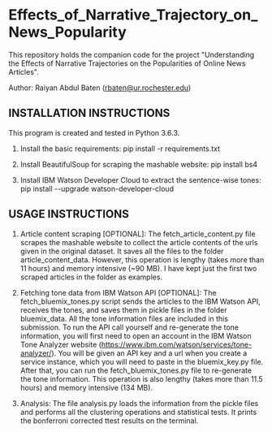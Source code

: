 # Effects_of_Narrative_Trajectory_on_News_Popularity
This repository holds the companion code for the project "Understanding the Effects of Narrative Trajectories on the Popularities of Online News Articles". 

Author: Raiyan Abdul Baten (rbaten@ur.rochester.edu)


## INSTALLATION INSTRUCTIONS
This program is created and tested in Python 3.6.3.

1. Install the basic requirements:
pip install -r requirements.txt

2. Install BeautifulSoup for scraping the mashable website:
pip install bs4

3. Install IBM Watson Developer Cloud to extract the sentence-wise tones:
pip install --upgrade watson-developer-cloud


## USAGE INSTRUCTIONS
1. Article content scraping [OPTIONAL]:
The fetch_article_content.py file scrapes the mashable website to collect the article contents of the urls given in the original dataset. It saves all the files to the folder article_content_data. However, this operation is lengthy (takes more than 11 hours) and memory intensive (~90 MB). I have kept just the first two scraped articles in the folder as examples.

2. Fetching tone data from IBM Watson API [OPTIONAL]:
The fetch_bluemix_tones.py script sends the articles to the IBM Watson API, receives the tones, and saves them in pickle files in the folder bluemix_data. All the tone information files are included in this submission. To run the API call yourself and re-generate the tone information, you will first need to open an account in the IBM Watson Tone Analyzer website (https://www.ibm.com/watson/services/tone-analyzer/). You will be given an API key and a url when you create a service instance, which you will need to paste in the bluemix_key.py file. After that, you can run the fetch_bluemix_tones.py file to re-generate the tone information. This operation is also lengthy (takes more than 11.5 hours) and memory intensive (134 MB).

3. Analysis:
The file analysis.py loads the information from the pickle files and performs all the clustering operations and statistical tests. It prints the bonferroni corrected ttest results on the terminal.
